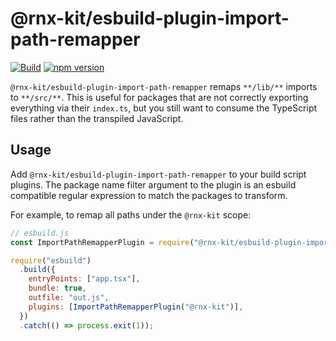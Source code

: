 # @rnx-kit/esbuild-plugin-import-path-remapper

[![Build](https://github.com/microsoft/rnx-kit/actions/workflows/build.yml/badge.svg)](https://github.com/microsoft/rnx-kit/actions/workflows/build.yml)
[![npm version](https://img.shields.io/npm/v/@rnx-kit/esbuild-plugin-import-path-remapper)](https://www.npmjs.com/package/@rnx-kit/esbuild-plugin-import-path-remapper)

`@rnx-kit/esbuild-plugin-import-path-remapper` remaps `**/lib/**` imports to
`**/src/**`. This is useful for packages that are not correctly exporting
everything via their `index.ts`, but you still want to consume the TypeScript
files rather than the transpiled JavaScript.

## Usage

Add `@rnx-kit/esbuild-plugin-import-path-remapper` to your build script plugins.
The package name filter argument to the plugin is an esbuild compatible regular
expression to match the packages to transform.

For example, to remap all paths under the `@rnx-kit` scope:

```js
// esbuild.js
const ImportPathRemapperPlugin = require("@rnx-kit/esbuild-plugin-import-path-remapper");

require("esbuild")
  .build({
    entryPoints: ["app.tsx"],
    bundle: true,
    outfile: "out.js",
    plugins: [ImportPathRemapperPlugin("@rnx-kit")],
  })
  .catch(() => process.exit(1));
```
